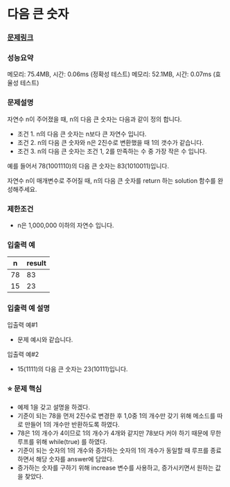 # 다음 큰 숫자

### [문제링크](https://school.programmers.co.kr/learn/courses/30/lessons/12911)

### 성능요약

메모리: 75.4MB, 시간: 0.06ms (정확성 테스트)
메모리: 52.1MB, 시간: 0.07ms (효율성 테스트)

<p>

### 문제설명
자연수 n이 주어졌을 때, n의 다음 큰 숫자는 다음과 같이 정의 합니다.

- 조건 1. n의 다음 큰 숫자는 n보다 큰 자연수 입니다.
- 조건 2. n의 다음 큰 숫자와 n은 2진수로 변환했을 때 1의 갯수가 같습니다.
- 조건 3. n의 다음 큰 숫자는 조건 1, 2를 만족하는 수 중 가장 작은 수 입니다.

예를 들어서 78(1001110)의 다음 큰 숫자는 83(1010011)입니다.

자연수 n이 매개변수로 주어질 때, n의 다음 큰 숫자를 return 하는 solution 함수를 완성해주세요.

### 제한조건
- n은 1,000,000 이하의 자연수 입니다.

### 입출력 예
|n|result|
|-|-|
|78|83|
|15|23|

### 입출력 예 설명
입출력 예#1

- 문제 예시와 같습니다.

입출력 예#2

- 15(1111)의 다음 큰 숫자는 23(10111)입니다.

### :star: 문제 핵심
- 예제 1을 갖고 설명을 하겠다.
- 기준이 되는 78을 먼저 2진수로 변경한 후 1,0중 1의 개수만 갖기 위해 메소드를 따로 만들어 1의 개수만 반환하도록 하였다.
- 78은 1의 개수가 4이므로 1의 개수가 4개와 같지만 78보다 커야 하기 때문에 무한루프를 위해 while(true) 를 하였다.
- 기준이 되는 숫자의 1의 개수와 증가하는 숫자의 1의 개수가 동일할 때 루프를 종료하면서 해당 숫자를 answer에 담았다.
- 증가하는 숫자를 구하기 위해 increase 변수를 사용하고, 증가시키면서 원하는 값을 찾았다.